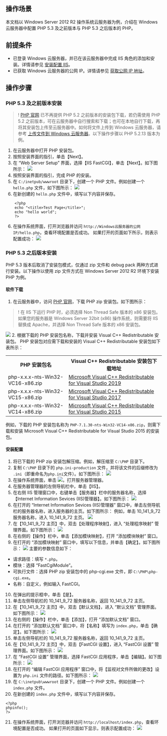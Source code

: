 ## 操作场景

本文档以 Windows Server 2012 R2 操作系统云服务器为例，介绍在 Windows 云服务器中配置 PHP 5.3 及之前版本与 PHP 5.3 之后版本的 PHP。


## 前提条件

- 已登录 Windows 云服务器，并已在该云服务器中完成 IIS 角色的添加和安装。详情请参见 [安装配置 IIS](https://cloud.tencent.com/document/product/213/2755)。
- 已获取 Windows 云服务器的公网 IP。详情请参见 [获取公网 IP 地址](https://cloud.tencent.com/document/product/213/17940)。

## 操作步骤

<span id="jump1"></span>
### PHP 5.3 及之前版本安装

>! [PHP 官网](http://windows.php.net/download/) 已不再提供 PHP 5.2 之前版本的安装包下载，若仍需使用 PHP 5.2 之前版本，可在云服务器中自行搜索和下载；也可在本地自行下载，再将其安装包上传至云服务器中。如何将文件上传到 Windows 云服务器，请参考 [上传文件到 Windows 云服务器](https://cloud.tencent.com/document/product/213/2761)。以下操作步骤以 PHP 5.2.13 版本为例。
> 
1. 在云服务器中打开 PHP 安装包。
2. 按照安装界面的指引，单击【Next】。
3. 在 “Web Server Setup” 界面，选择【IIS FastCGI】，单击【Next】。如下图所示：
![](https://main.qcloudimg.com/raw/c5fc89547b020e6ec943732d16186a7b.png)
4. 按照安装界面的指引，完成 PHP 的安装。
4. 在 `C:/inetpub/wwwroot` 目录下，创建一个 PHP 文件。例如创建一个 `hello.php` 文件，如下图所示：
![](https://main.qcloudimg.com/raw/bd064531274bf38dc1ddaa1ec3f27a61.png)
5. 在新创建的 `hello.php` 文件中，填写以下内容并保存。
```
	<?php
	echo "<title>Test Page</title>";
	echo "hello world";
	?>
```
6. 在操作系统界面，打开浏览器并访问 `http://Windows云服务器的公网IP/hello.php`，查看环境配置是否成功。
如果打开的页面如下所示，则表示配置成功：
![](https://main.qcloudimg.com/raw/0cdefc8707c4402e9ae5f9e6fa523ae1.png)

<span id="jump"></span>
### PHP 5.3 之后版本安装

PHP 5.3 版本后取消了安装包模式，仅通过 zip 文件和 debug pack 两种方式进行安装。以下操作以使用 zip 文件方式在 Windows Server 2012 R2 环境下安装 PHP 为例。

#### 软件下载

1. 在云服务器中，访问 [PHP 官网](http://windows.php.net/download/)，下载 PHP zip 安装包。如下图所示：
>! 在 IIS 下运行 PHP 时，必须选择 Non Thread Safe 版本的 x86 安装包。如果您的服务器是 Windows Server 32bit (x86) 操作系统，则需要将 IIS 替换成 Apache，并选择 Non Thread Safe 版本的 x86 安装包。
>
![](https://main.qcloudimg.com/raw/b54dcb237ae24673cd592561ffc91bc0.png)
2.  根据下载的 PHP 安装包名称，下载并安装 Visual C++ Redistributable 安装包。
PHP 安装包对应需下载和安装的 Visual C++ Redistributable 安装包如下表所示：
<table>
<tr><th>PHP 安装包名</th><th>Visual C++ Redistributable 安装包下载地址</th></tr>
<tr><td>php-x.x.x-nts-Win32-VC16-x86.zip</td><td><a href="https://visualstudio.microsoft.com/zh-hans/downloads/">Microsoft Visual C++ Redistributable for Visual Studio 2019</a></td></tr>
<tr><td>php-x.x.x-nts-Win32-VC15-x86.zip</td><td><a href="https://visualstudio.microsoft.com/zh-hans/vs/older-downloads/">Microsoft Visual C++ Redistributable for Visual Studio 2017</a></td></tr>
<tr><td>php-x.x.x-nts-Win32-VC14-x86.zip</td><td><a href="https://www.microsoft.com/zh-cn/download/details.aspx?id=48145">Microsoft Visual C++ Redistributable for Visual Studio 2015</a></td></tr>
</table>
 例如，下载的 PHP 安装包名称为 <code>PHP-7.1.30-nts-Win32-VC14-x86.zip</code>，则需下载和安装 Microsoft Visual C++ Redistributable for Visual Studio 2015 的安装包。

#### 安装配置
1. 将已下载的 PHP zip 安装包解压缩。例如，解压缩至 `C:\PHP` 目录下。
2. 复制 `C:\PHP` 目录下的 `php.ini-production` 文件，并将该文件的后缀修改为 `.ini`（即重命名为`php.ini`文件）。如下图所示：
![](https://main.qcloudimg.com/raw/ba62cb859993ee25f372bc4ea969b4cf.png)
3. 在操作系统界面，单击 <img src="https://main.qcloudimg.com/raw/f779581f1ce3edfead8c725ce1504009.png" style="margin: 0;"></img>，打开服务器管理器。
4. 在服务器管理器的左侧导航栏中，单击【IIS】。
5. 在右侧 IIS 管理窗口中，右键单击【服务器】栏中的服务器名称，选择【Internet Information Sevices (IIS)管理器】。如下图所示：
![](https://main.qcloudimg.com/raw/e10681a1bee2850f0f9e31832cc9be65.png)
6. 在打开的 “Internet Information Sevices (IIS)管理器” 窗口中，单击左侧导航栏的服务器名称，进入服务器的主页。如下图所示：
例如，单击 10_141_9_72 服务器名称，进入 10_141_9_72 主页。
![](https://main.qcloudimg.com/raw/249468f27268512b8766df5f00d4ae24.png)
7. 在【10_141_9_72 主页】中，双击【处理程序映射】，进入 “处理程序映射” 管理界面。如下图所示：
![](https://main.qcloudimg.com/raw/9daf2155892a72526ecada93b03018a7.png)
8. 在右侧的【操作】栏中，单击【添加模块映射】，打开 “添加模块映射” 窗口。
9. 在打开的 “添加模块映射” 窗口中，填写以下信息，并单击【确定】。如下图所示：
![](https://main.qcloudimg.com/raw/ec6ded20a961ff3acaf955221a1a68a4.png)
主要的参数信息如下：
 - 请求路径：填写 `*.php`。
 - 模块：选择 “FastCgiModule”。
 - 可执行文件：选择 PHP zip 安装包中的 php-cgi.exe 文件，即 `C:\PHP\php-cgi.exe`。
 - 名称：自定义，例如输入 FastCGI。
10.  在弹出的提示框中，单击【是】。 
11.  单击左侧导航栏的 10_141_9_72 服务器名称，返回 10_141_9_72 主页。
12.  在【10_141_9_72 主页】中，双击【默认文档】，进入 “默认文档” 管理界面。如下图所示：
![](https://main.qcloudimg.com/raw/bb5924fa455f89bb83f66a115dcd2f7b.png)
13.  在右侧的【操作】栏中，单击【添加】，打开 “添加默认文档” 窗口。
14.  在打开的 “添加默认文档” 窗口中，将【名称】填写为 `index.php`，单击【确定】。如下图所示：
![](https://main.qcloudimg.com/raw/e8f4aeea428c8adee1573b2df30c5355.png)
15.  单击左侧导航栏的 10_141_9_72 服务器名称，返回 10_141_9_72 主页。
16.  在【10_141_9_72 主页】中，双击【FastCGI 设置】，进入 “FastCGI 设置” 管理界面。如下图所示：
![](https://main.qcloudimg.com/raw/82a739a387fd82fb392b56595316c299.png)
17.  在 “FastCGI 设置” 管理界面，选择 FastCGI 应用程序，单击【编辑】。如下图所示：
![](https://main.qcloudimg.com/raw/9c1382da5600121741ecfa4560623997.png)
18.  在打开的 “编辑  FastCGI 应用程序” 窗口中，将【监视对文件所做的更改】设置为 `php.ini` 文件的路径。如下图所示：
![](https://main.qcloudimg.com/raw/c167f15bb6cabe35cce2650133ac63e2.png)
19. 在 `C:\inetpub\wwwroot` 目录下，创建一个 PHP 文件。例如创建一个 `index.php` 文件。
20. 在新创建的 `index.php` 文件中，填写以下内容并保存。
```
<?php
phpinfo();
?>
```
21. 在操作系统界面，打开浏览器并访问 `http://localhost/index.php`，查看环境配置是否成功。
如果打开的页面如下显示，则表示配置成功：
![](https://main.qcloudimg.com/raw/ccd08fd9af6afe4ee2c3bf38f9e581b9.png)


